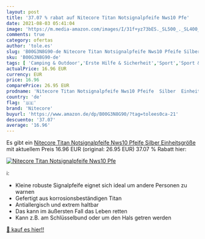 ```yaml
---
layout: post
title: '37.07 % rabat auf Nitecore Titan Notsignalpfeife Nws10 Pfe'
date: 2021-08-03 05:41:04
image: 'https://m.media-amazon.com/images/I/31f+yz73bES._SL500_._SL400_.jpg'
comments: true
category: ofertas
author: 'tole.es'
slug: 'B00G3N8G90-de Nitecore Titan Notsignalpfeife Nws10 Pfeife Silber...'
sku: 'B00G3N8G90-de'
tags: [ 'Camping & Outdoor','Erste Hilfe & Sicherheit','Sport','Sport & Freizeit','Sport & Outdoor Aktivitäten, Bekleidung & Ausrüstung','Survival-Kits','nitecore', ]
actualPrice: 16.96 EUR
currency: EUR
price: 16.96
comparePrice: 26.95 EUR
prodname: 'Nitecore Titan Notsignalpfeife Nws10 Pfeife  Silber  Einheitsgröße'
country: 'de'
flag: '🇩🇪'
brand: 'Nitecore'
buyurl: 'https://www.amazon.de/dp/B00G3N8G90/?tag=tolees0ca-21'
descuento: '37.07'
average: '16.96'
---
```


Es gibt ein [Nitecore Titan Notsignalpfeife Nws10 Pfeife  Silber  Einheitsgröße](https://www.amazon.de/dp/B00G3N8G90/?tag=tolees0ca-21) mit aktuellem Preis 16.96 EUR (original: 26.95 EUR) 37.07 % Rabatt hier:

[![Nitecore Titan Notsignalpfeife Nws10 Pfe](https://m.media-amazon.com/images/I/31f+yz73bES._SL500_._SL400_.jpg)](https://www.amazon.de/dp/B00G3N8G90/?tag=tolees0ca-21)

ℹ️:

- Kleine robuste Signalpfeife eignet sich ideal um andere Personen zu warnen
- Gefertigt aus korrosionsbeständigen Titan
- Antiallergisch und extrem haltbar
- Das kann im äußersten Fall das Leben retten
- Kann z.B. am Schlüsselbund oder um den Hals getren werden

[🛒 kauf es hier!!](https://www.amazon.de/dp/B00G3N8G90/?tag=tolees0ca-21)
